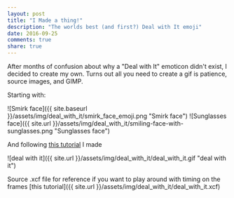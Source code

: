 ```yaml
---
layout: post
title: "I Made a thing!"
description: "The worlds best (and first?) Deal with It emoji"
date: 2016-09-25
comments: true
share: true
---
```


After months of confusion about why a "Deal with It" emoticon didn't exist, I decided to create my own.
Turns out all you need to create a gif is patience, source images, and GIMP.

Starting with:

![Smirk face]({{ site.baseurl }}/assets/img/deal_with_it/smirk_face_emoji.png "Smirk face")
![Sunglasses face]({{ site.url }}/assets/img/deal_with_it/smiling-face-with-sunglasses.png "Sunglasses face")


And following [this tutorial](https://www.gimp.org/tutorials/Simple_Animations/) I made

![deal with it]({{ site.url }}/assets/img/deal_with_it/deal_with_it.gif "deal with it")

Source .xcf file for reference if you want to play around with timing on the frames
[this tutorial]({{ site.url }}/assets/img/deal_with_it/deal_with_it.xcf)
